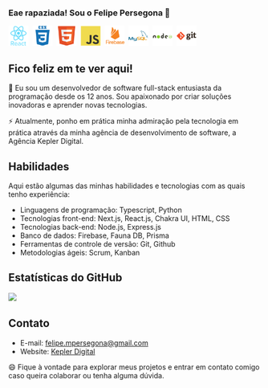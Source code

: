 ### Eae rapaziada! Sou o Felipe Persegona 👋

<div>
  <img src="https://github.com/devicons/devicon/blob/master/icons/react/react-original-wordmark.svg" title="React" alt="React" width="40" height="40"/>&nbsp;
  <img src="https://github.com/devicons/devicon/blob/master/icons/css3/css3-plain-wordmark.svg"  title="CSS3" alt="CSS" width="40" height="40"/>&nbsp;
  <img src="https://github.com/devicons/devicon/blob/master/icons/html5/html5-original.svg" title="HTML5" alt="HTML" width="40" height="40"/>&nbsp;
  <img src="https://github.com/devicons/devicon/blob/master/icons/javascript/javascript-original.svg" title="JavaScript" alt="JavaScript" width="40" height="40"/>&nbsp;
  <img src="https://github.com/devicons/devicon/blob/master/icons/firebase/firebase-plain-wordmark.svg" title="Firebase" alt="Firebase" width="40" height="40"/>&nbsp;
  <img src="https://github.com/devicons/devicon/blob/master/icons/mysql/mysql-original-wordmark.svg" title="MySQL"  alt="MySQL" width="40" height="40"/>&nbsp;
  <img src="https://github.com/devicons/devicon/blob/master/icons/nodejs/nodejs-original-wordmark.svg" title="NodeJS" alt="NodeJS" width="40" height="40"/>&nbsp;
  <img src="https://github.com/devicons/devicon/blob/master/icons/git/git-original-wordmark.svg" title="Git" **alt="Git" width="40" height="40"/>
</div>

## Fico feliz em te ver aqui!

🔭 Eu sou um desenvolvedor de software full-stack entusiasta da programação desde os 12 anos. Sou apaixonado por criar soluções inovadoras e aprender novas tecnologias.

⚡ Atualmente, ponho em prática minha admiração pela tecnologia em prática através da minha agência de desenvolvimento de software, a Agência Kepler Digital.

## Habilidades

Aqui estão algumas das minhas habilidades e tecnologias com as quais tenho experiência:

- Linguagens de programação: Typescript, Python
- Tecnologias front-end: Next.js, React.js, Chakra UI, HTML, CSS
- Tecnologias back-end: Node.js, Express.js
- Banco de dados: Firebase, Fauna DB, Prisma
- Ferramentas de controle de versão: Git, Github
- Metodologias ágeis: Scrum, Kanban

## Estatísticas do GitHub

<img height="180em" src="https://github-readme-stats.vercel.app/api?username=felipeprsg&show_icons=true&hide_border=true&&count_private=true&include_all_commits=true" />

## Contato

- E-mail: felipe.mpersegona@gmail.com
- Website: [Kepler Digital](https://www.keplerdigital.org)

😄 Fique à vontade para explorar meus projetos e entrar em contato comigo caso queira colaborar ou tenha alguma dúvida.
